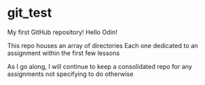 # git_test
My first GitHub repository!
Hello Odin!

This repo houses an array of directories
Each one dedicated to an assignment within the first few lessons

As I go along, I will continue to keep a consolidated repo for any assignments not specifying to do otherwise